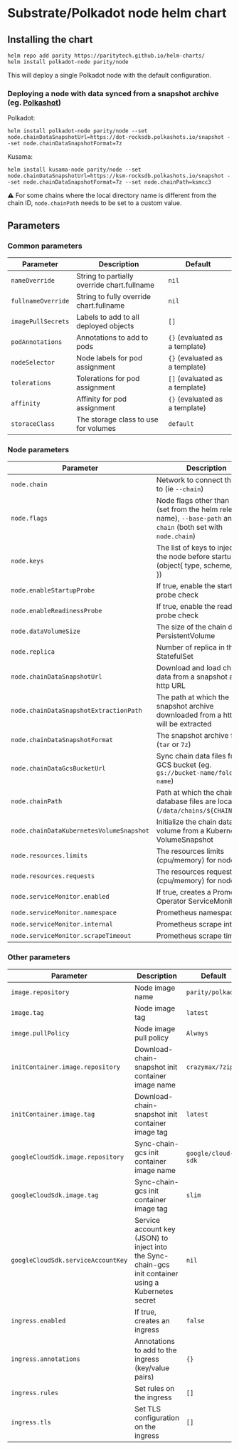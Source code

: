 # Substrate/Polkadot node helm chart

## Installing the chart

```console
helm repo add parity https://paritytech.github.io/helm-charts/
helm install polkadot-node parity/node
```

This will deploy a single Polkadot node with the default configuration.

### Deploying a node with data synced from a snapshot archive (eg. [Polkashot](https://polkashots.io/))

Polkadot:
```console
helm install polkadot-node parity/node --set node.chainDataSnapshotUrl=https://dot-rocksdb.polkashots.io/snapshot --set node.chainDataSnapshotFormat=7z
```

Kusama:
```console
helm install kusama-node parity/node --set node.chainDataSnapshotUrl=https://ksm-rocksdb.polkashots.io/snapshot --set node.chainDataSnapshotFormat=7z --set node.chainPath=ksmcc3
```
⚠️ For some chains where the local directory name is different from the chain ID, `node.chainPath` needs to be set to a custom value.

## Parameters

### Common parameters

| Parameter           | Description                                  | Default                        |
|---------------------|----------------------------------------------|--------------------------------|
| `nameOverride`      | String to partially override chart.fullname  | `nil`                          |
| `fullnameOverride`  | String to fully override chart.fullname      | `nil`                          |
| `imagePullSecrets`  | Labels to add to all deployed objects        | `[]`                           |
| `podAnnotations`    | Annotations to add to pods                   | `{}` (evaluated as a template) |
| `nodeSelector`      | Node labels for pod assignment               | `{}` (evaluated as a template) |
| `tolerations`       | Tolerations for pod assignment               | `[]` (evaluated as a template) |
| `affinity`          | Affinity for pod assignment                  | `{}` (evaluated as a template) |
| `storaceClass`      | The storage class to use for volumes         | `default`                      |

### Node parameters

| Parameter                                | Description                                                                                                               | Default                        |
|------------------------------------------|---------------------------------------------------------------------------------------------------------------------------|--------------------------------|
| `node.chain`                             | Network to connect the node to (ie `--chain`)                                                                             | `polkadot`                     |
| `node.flags`                             | Node flags other than `--name` (set from the helm release name), `--base-path` and `--chain` (both set with `node.chain`) | `--prometheus-external --rpc-external --ws-external --rpc-cors all` |
| `node.keys`                              | The list of keys to inject on the node before startup (object{ type, scheme, seed })                                      | `{}`                           |
| `node.enableStartupProbe`                | If true, enable the startup probe check                                                                                   | `true`                         |
| `node.enableReadinessProbe`              | If true, enable the readiness probe check                                                                                 | `true`                         |
| `node.dataVolumeSize`                    | The size of the chain data PersistentVolume                                                                               | `100Gi`                        |
| `node.replica`                           | Number of replica in the node StatefulSet                                                                                 | `1`                            |
| `node.chainDataSnapshotUrl`              | Download and load chain data from a snapshot archive http URL                                                             | ``                             |
| `node.chainDataSnapshotExtractionPath`   | The path at which the snapshot archive downloaded from a http URL will be extracted                                       | `/data/chains/${CHAIN_PATH}`   |
| `node.chainDataSnapshotFormat`           | The snapshot archive format (`tar` or `7z`)                                                                               | `tar`                          |
| `node.chainDataGcsBucketUrl`             | Sync chain data files from a GCS bucket (eg. `gs://bucket-name/folder-name`)                                              | ``                             |
| `node.chainPath`                         | Path at which the chain database files are located (`/data/chains/${CHAIN_PATH}`)                                         | `nil` (if undefined, fallbacks to the value in `node.chain`) |
| `node.chainDataKubernetesVolumeSnapshot` | Initialize the chain data volume from a Kubernetes VolumeSnapshot                                                         | ``                             |
| `node.resources.limits`                  | The resources limits (cpu/memory) for nodes                                                                               | `{}`                           |
| `node.resources.requests`                | The resources requests (cpu/memory) for nodes                                                                             | `{}`                           |
| `node.serviceMonitor.enabled`            | If true, creates a Prometheus Operator ServiceMonitor                                                                     | `false`                        |
| `node.serviceMonitor.namespace`          | Prometheus namespace                                                                                                      | `nil`                          |
| `node.serviceMonitor.internal`           | Prometheus scrape interval                                                                                                | `nil`                          |
| `node.serviceMonitor.scrapeTimeout`      | Prometheus scrape timeout                                                                                                 | `nil`                          |

### Other parameters

| Parameter                          | Description                                                                                            | Default            |
|------------------------------------|--------------------------------------------------------------------------------------------------------|--------------------|
| `image.repository`                 | Node image name                                                                                        | `parity/polkadot`  |
| `image.tag`                        | Node image tag                                                                                         | `latest`           |
| `image.pullPolicy`                 | Node image pull policy                                                                                 | `Always`           |
| `initContainer.image.repository`   | Download-chain-snapshot init container image name                                                      | `crazymax/7zip`    |
| `initContainer.image.tag`          | Download-chain-snapshot init container image tag                                                       | `latest`           |
| `googleCloudSdk.image.repository`  | Sync-chain-gcs init container image name                                                               | `google/cloud-sdk` |
| `googleCloudSdk.image.tag`         | Sync-chain-gcs init container image tag                                                                | `slim`             |
| `googleCloudSdk.serviceAccountKey` | Service account key (JSON) to inject into the Sync-chain-gcs init container using a Kubernetes secret  | `nil`              |
| `ingress.enabled`                  | If true, creates an ingress                                                                            | `false`            |
| `ingress.annotations`              | Annotations to add to the ingress (key/value pairs)                                                    | `{}`               |
| `ingress.rules`                    | Set rules on the ingress                                                                               | `[]`              |
| `ingress.tls`                      | Set TLS configuration on the ingress                                                                   | `[]`              |
